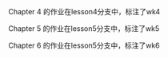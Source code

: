 Chapter 4 的作业在lesson4分支中，标注了wk4


Chapter 5 的作业在lesson5分支中，标注了wk5


Chapter 6 的作业在lesson5分支中，标注了wk6
